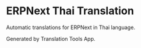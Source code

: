 # ERPNext Thai Translation

Automatic translations for ERPNext in Thai language.

Generated by Translation Tools App.